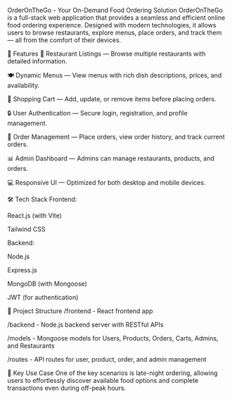 OrderOnTheGo - Your On-Demand Food Ordering Solution
OrderOnTheGo is a full-stack web application that provides a seamless and efficient online food ordering experience. Designed with modern technologies, it allows users to browse restaurants, explore menus, place orders, and track them — all from the comfort of their devices.

🌟 Features
🏪 Restaurant Listings — Browse multiple restaurants with detailed information.

🍽 Dynamic Menus — View menus with rich dish descriptions, prices, and availability.

🛒 Shopping Cart — Add, update, or remove items before placing orders.

🔒 User Authentication — Secure login, registration, and profile management.

🧾 Order Management — Place orders, view order history, and track current orders.

📊 Admin Dashboard — Admins can manage restaurants, products, and orders.

💻 Responsive UI — Optimized for both desktop and mobile devices.

🛠 Tech Stack
Frontend:

React.js (with Vite)

Tailwind CSS

Backend:

Node.js

Express.js

MongoDB (with Mongoose)

JWT (for authentication)

🔗 Project Structure
/frontend - React frontend app

/backend - Node.js backend server with RESTful APIs

/models - Mongoose models for Users, Products, Orders, Carts, Admins, and Restaurants

/routes - API routes for user, product, order, and admin management

🚀 Key Use Case
One of the key scenarios is late-night ordering, allowing users to effortlessly discover available food options and complete transactions even during off-peak hours.
